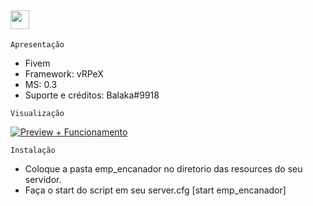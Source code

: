 ## <img src="https://media.discordapp.net/attachments/799515684278632468/849103782913769472/balaka.png" width="30px">

```Apresentação```
- Fivem
- Framework: vRPeX
- MS: 0.3 
- Suporte e créditos: Balaka#9918


```Visualização```

[![Preview + Funcionamento ](http://img.youtube.com/vi/ZHezsieV44A/0.jpg)](http://www.youtube.com/watch?v=ZHezsieV44A "Emprego De Encanador")


```Instalação```

- Coloque a pasta emp_encanador no diretorio das resources do seu servidor.
- Faça o start do script em seu server.cfg [start emp_encanador]
